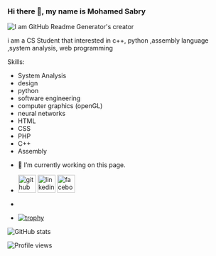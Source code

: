 ### Hi there 👋, my name is Mohamed Sabry
![I am GitHub Readme Generator's creator](https://pbs.twimg.com/profile_images/1620087303988281350/wgUrypef.jpg)

i am a CS Student that interested in c++, python ,assembly language ,system analysis, web programming

Skills: 
* System Analysis
* design
* python
* software engineering
* computer graphics (openGL)
* neural networks
* HTML 
* CSS
* PHP
* C++
* Assembly


- 🔭 I’m currently working on this page. 

- [<img src='https://cdn.jsdelivr.net/npm/simple-icons@3.0.1/icons/github.svg' alt='github' height='40'>](https://github.com/mohamedshehabeldean)    [<img  src='https://cdn.jsdelivr.net/npm/simple-icons@3.0.1/icons/linkedin.svg' alt='linkedin' height='40'>](https://www.linkedin.com/in/mohamed-sabry-551188259/)     [<img src='https://cdn.jsdelivr.net/npm/simple-icons@3.0.1/icons/facebook.svg' alt='facebook' height='40'>](https://www.facebook.com/profile.php?id=100048432642443&mibextid=ZbWKwL) 
- 
 - [![trophy](https://github-profile-trophy.vercel.app/?username=mohamedshehabeldean)](https://github.com/ryo-ma/github-profile-trophy)

![GitHub stats](https://github-readme-stats.vercel.app/api?username=mohamedshehabeldean&show_icons=true)  

![Profile views](https://gpvc.arturio.dev/mohamedshehabeldean)








